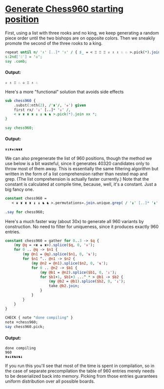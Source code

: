 [1]: https://rosettacode.org/wiki/Generate_Chess960_starting_position

# [Generate Chess960 starting position][1]

First, using a list with three rooks and no king, we keep generating a random piece order until the two bishops are on opposite colors. Then we sneakily promote the second of the three rooks to a king.

```perl
repeat until m/ '♗' [..]* '♗' / { $_ = < ♖ ♖ ♖ ♕ ♗ ♗ ♘ ♘ >.pick(*).join }
s:2nd['♖'] = '♔';
say .comb;
```

#### Output:
```
♕ ♗ ♖ ♘ ♔ ♖ ♗ ♘
```


Here's a more "functional" solution that avoids side effects

```perl
sub chess960 {
    .subst(:nth(2), /'♜'/, '♚') given
    first rx/ '♝' [..]* '♝' /,
    < ♛ ♜ ♜ ♜ ♝ ♝ ♞ ♞ >.pick(*).join xx *;
}
 
say chess960;
```

#### Output:
```
♛♝♜♚♝♞♞♜
```


We can also pregenerate the list of 960 positions, though the method we use below is a bit wasteful, since it
generates 40320 candidates only to throw most of them away. This is essentially the same filtering algorithm
but written in the form of a list comprehension rather than nested map and grep. (The list comprehension is actually faster currently.) Note that the constant is calculated at compile time, because, well, it's a constant. Just a big fancy one.

```perl
constant chess960 =
   < ♛ ♜ ♜ ♜ ♝ ♝ ♞ ♞ >.permutations».join.unique.grep( / '♝' [..]* '♝' / )».subst(:nth(2), /'♜'/, '♚');
 
.say for chess960;
```


Here's a much faster way (about 30x) to generate all 960 variants by construction. No need to filter for uniqueness, since it produces exactly 960 entries.

```perl
constant chess960 = gather for 0..3 -> $q {
    (my @q = <♜ ♚ ♜>).splice($q, 0, '♛');
    for 0 .. @q -> $n1 {
        (my @n1 = @q).splice($n1, 0, '♞');
        for $n1 ^.. @n1 -> $n2 {
            (my @n2 = @n1).splice($n2, 0, '♞');
            for 0 .. @n2 -> $b1 {
                (my @b1 = @n2).splice($b1, 0, '♝');
                for $b1+1, $b1+3 ...^ * > @b1 -> $b2 {
                    (my @b2 = @b1).splice($b2, 0, '♝');
                    take @b2.join;
                }
            }
        }
    }
}
 
CHECK { note "done compiling" }
note +chess960;
say chess960.pick;
```

#### Output:
```
done compiling
960
♜♚♝♜♞♛♞♝
```


If you run this you'll see that most of the time is spent in compilation, so in the case of separate precompilation the table of 960 entries merely needs to be deserialized back into memory. Picking from those entries guarantees uniform distribution over all possible boards.